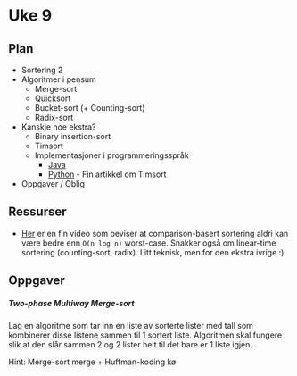 # Uke 9

## Plan

* Sortering 2
* Algoritmer i pensum
    * Merge-sort
    * Quicksort
    * Bucket-sort (+ Counting-sort)
    * Radix-sort
* Kanskje noe ekstra?
    * Binary insertion-sort
    * Timsort
    * Implementasjoner i programmeringsspråk
        * [Java](https://newbedev.com/what-is-the-sorting-algorithm-for-java)
        * [Python](https://hackernoon.com/timsort-the-fastest-sorting-algorithm-youve-never-heard-of-36b28417f399) - Fin artikkel om Timsort
* Oppgaver / Oblig

## Ressurser

* [Her](https://www.youtube.com/watch?v=Nz1KZXbghj8) er en fin video som beviser at comparison-basert sortering aldri kan være bedre enn `O(n log n)` worst-case. Snakker også om linear-time sortering (counting-sort, radix). Litt teknisk, men for den ekstra ivrige :)


## Oppgaver

##### Two-phase Multiway Merge-sort

Lag en algoritme som tar inn en liste av sorterte lister med tall som kombinerer disse listene sammen til 1 sortert liste. 
Algoritmen skal fungere slik at den slår sammen 2 og 2 lister helt til det bare er 1 liste igjen. 

Hint: Merge-sort merge + Huffman-koding kø
